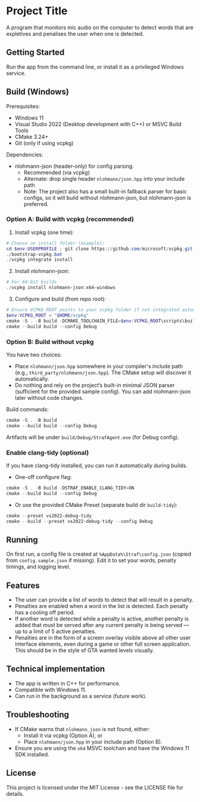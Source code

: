 # Project Title

A program that monitors mic audio on the computer to detect words that are expletives and penalises the user
when one is detected.  

## Getting Started

Run the app from the command line, or install it as a privileged Windows service.

## Build (Windows)

Prerequisites:
- Windows 11
- Visual Studio 2022 (Desktop development with C++) or MSVC Build Tools
- CMake 3.24+
- Git (only if using vcpkg)

Dependencies:
- nlohmann-json (header-only) for config parsing.
	- Recommended (via vcpkg)
	- Alternate: drop single header `nlohmann/json.hpp` into your include path
	- Note: The project also has a small built-in fallback parser for basic configs, so it will build without nlohmann-json, but nlohmann-json is preferred.

### Option A: Build with vcpkg (recommended)

1) Install vcpkg (one time):

```powershell
# Choose an install folder (example):
cd $env:USERPROFILE ; git clone https://github.com/microsoft/vcpkg.git ; cd vcpkg
./bootstrap-vcpkg.bat
./vcpkg integrate install
```

2) Install nlohmann-json:

```powershell
# For 64-bit builds
./vcpkg install nlohmann-json:x64-windows
```

3) Configure and build (from repo root):

```powershell
# Ensure VCPKG_ROOT points to your vcpkg folder if not integrated automatically
$env:VCPKG_ROOT = "$HOME/vcpkg"
cmake -S . -B build -DCMAKE_TOOLCHAIN_FILE=$env:VCPKG_ROOT\scripts\buildsystems\vcpkg.cmake
cmake --build build --config Debug
```

### Option B: Build without vcpkg

You have two choices:
- Place `nlohmann/json.hpp` somewhere in your compiler's include path (e.g., `third_party/nlohmann/json.hpp`). The CMake setup will discover it automatically.
- Do nothing and rely on the project’s built-in minimal JSON parser (sufficient for the provided sample config). You can add nlohmann-json later without code changes.

Build commands:

```powershell
cmake -S . -B build
cmake --build build --config Debug
```

Artifacts will be under `build/Debug/StrafAgent.exe` (for Debug config).

### Enable clang-tidy (optional)

If you have clang-tidy installed, you can run it automatically during builds.

- One-off configure flag:

```powershell
cmake -S . -B build -DSTRAF_ENABLE_CLANG_TIDY=ON
cmake --build build --config Debug
```

- Or use the provided CMake Preset (separate build dir `build-tidy`):

```powershell
cmake --preset vs2022-debug-tidy
cmake --build --preset vs2022-debug-tidy --config Debug
```

## Running

On first run, a config file is created at `%AppData%\Straf\config.json` (copied from `config.sample.json` if missing). Edit it to set your words, penalty timings, and logging level.

## Features

- The user can provide a list of words to detect that will result in a penalty.
- Penalties are enabled when a word in the list is detected. Each penalty has a cooling off period.
- If another word is detected while a penalty is active, another penalty is added that must be served after any current penalty is being served — up to a limit of 5 active penalties.
- Penalties are in the form of a screen overlay visible above all other user interface elements, even during a game or other full screen application. This should be in the style of GTA wanted levels visually.

## Technical implementation

- The app is written in C++ for performance.
- Compatible with Windows 11.
- Can run in the background as a service (future work).

## Troubleshooting

- If CMake warns that `nlohmann_json` is not found, either:
	- Install it via vcpkg (Option A), or
	- Place `nlohmann/json.hpp` in your include path (Option B).
- Ensure you are using the `x64` MSVC toolchain and have the Windows 11 SDK installed.

## License

This project is licensed under the MIT License - see the LICENSE file for details.
